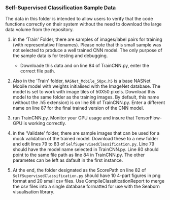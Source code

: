 ### Self-Supervised Classification Sample Data

The data in this folder is intended to allow users to verify that the code functions correctly on their system without the need to download the large data volume from the repository.

1) in the 'Train' Folder, there are samples of images/label pairs for training (with representative filenames). Please note that this small sample was not selected to produce a well trained CNN model.  The only purpose of the sample data is for testing and debugging. 
    - Downloade this data and on line 84 of TrainCNN.py, enter the correct file path.
    
2) Also in the 'Train' folder, `NASNet_Mobile_50px.h5` is a base NASNet Mobile model with weights initialised with the ImageNet database.  The model is set to work with image tiles of 50X50 pixels.  Download this model to the same folder as the training images. By default, this name (without the .h5 extension) is on line 86 of TrainCNN.py.  Enter a different name on line 87 for the final trained version of the CNN model.

3) run TrainCNN.py.  Monitor your GPU usage and insure that TensorFlow-GPU is working correctly.

4) in the 'Validate' folder, there are sample images that can be used for a mock validation of the trained model. Download these to a new folder and edit lines 79 to 83 of `SelfSupervisedClassification.py`.  Line 79 should have the model name selected in TrainCNN.py.  Line 80 should point to the same file path as line 84 in TrainCNN.py.  The other parametes can be left as dafault in the first instance.  

5) At the end, the folder designated as the ScorePath on line 82 of `SelfSupervisedClassification.py`  should have 10 4-part figures in png format and 20 small csv files.  Use CompileClassiticationReport to merge the csv files into a single database formatted for use with the Seaborn visualisation library.


   
